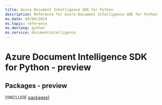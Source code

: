 ```yaml
---
title: Azure Document Intelligence SDK for Python
description: Reference for Azure Document Intelligence SDK for Python
ms.date: 04/04/2024
ms.topic: reference
ms.devlang: python
ms.service: documentintelligence
---
```

# Azure Document Intelligence SDK for Python - preview
## Packages - preview
[!INCLUDE [packages](document-intelligence-index.md)]